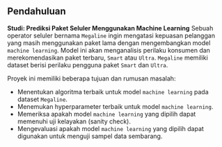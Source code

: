 ## Pendahuluan
**Studi: Prediksi Paket Seluler Menggunakan Machine Learning**
Sebuah operator seluler bernama `Megaline` ingin mengatasi kepuasan pelanggan yang masih menggunakan paket lama dengan mengembangkan model `machine learning`. Model ini akan menganalisis perilaku konsumen dan merekomendasikan paket terbaru, `Smart` atau `Ultra`. `Megaline` memiliki dataset berisi perilaku pengguna paket `Smart` dan `Ultra`. 

Proyek ini memiliki beberapa tujuan dan rumusan masalah:

- Menentukan algoritma terbaik untuk model `machine learning` pada dataset `Megaline`.
- Menemukan hyperparameter terbaik untuk model `machine learning`.
- Memeriksa apakah model `machine learning` yang dipilih dapat memenuhi uji kelayakan (sanity check).
- Mengevaluasi apakah model `machine learning` yang dipilih dapat digunakan untuk menguji sampel data sembarang.
